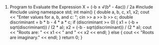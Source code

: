 1. Program to Evaluate the Expression X = (-b ± √(b² - 4ac)) / 2a
#include <iostream>
#include <cmath>
using namespace std;
int main() {
double a, b, c, x1, x2;
cout << "Enter values for a, b, and c: ";
cin >> a >> b >> c;
double discriminant = b * b - 4 * a * c;
if (discriminant >= 0) {
x1 = (-b + sqrt(discriminant)) / (2 * a);
x2 = (-b - sqrt(discriminant)) / (2 * a);
cout << "Roots are: " << x1 << " and " << x2 << endl;
} else {
cout << "Roots are imaginary." << endl;
}
return 0;
}

